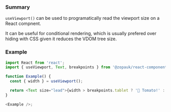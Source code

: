 ### Summary

`useViewport()` can be used to programatically read the viewport size on a React compnent.

It can be useful for conditional rendering, which is usually prefered over hiding with CSS given it reduces the VDOM tree size.

### Example

```js
import React from 'react';
import { useViewport, Text, breakpoints } from '@zopauk/react-components';

function Example() {
  const { width } = useViewport();

  return <Text size="lead">{width > breakpoints.tablet ? '🍅 Tomato!' : '🥔 Potato!'}</Text>;
}

<Example />;
```
